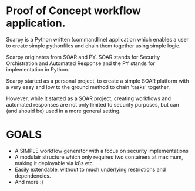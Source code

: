 # Proof of Concept workflow application.

Soarpy is a Python written (commandline) application which enables a user to create simple pythonfiles and chain them together using simple logic.

Soarpy originates from SOAR and PY. SOAR stands for Security Orchistration and Automated Response and the PY stands for implementation in Python. 

Soarpy started as a personal project, to create a simple SOAR platform with a very easy and low to the ground method to chain 'tasks' together.

However, while it started as a SOAR project, creating workflows and automated responses are not only limited to security purposes, but can (and should be) used in a more general setting.

# GOALS
- A SIMPLE workflow generator with a focus on security implementations
- A modulair structure which only requires two containers at maximum, making it deployable via k8s etc.
- Easily extendable, without to much underlying restrictions and dependencies.
- And more :)
